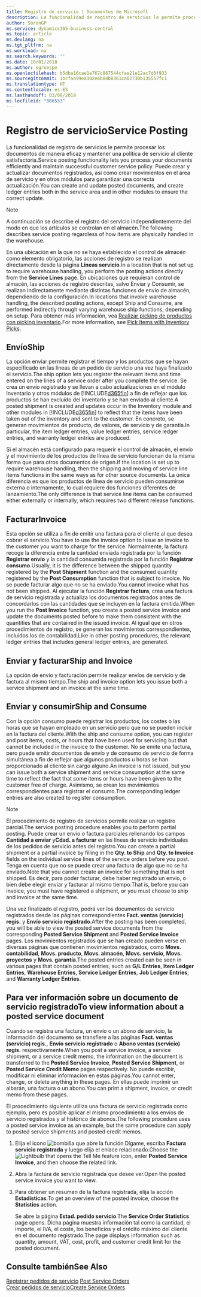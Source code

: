 ```yaml
---
title: Registro de servicio | Documentos de Microsoft
description: La funcionalidad de registro de servicios le permite procesar los documentos de manera eficaz y mantener una política de servicio al cliente satisfactoria. Puede crear y actualizar documentos registrados, así como crear movimientos en el área de servicio y en otros módulos para garantizar una correcta actualización.
author: SorenGP
ms.service: dynamics365-business-central
ms.topic: article
ms.devlang: na
ms.tgt_pltfrm: na
ms.workload: na
ms.search.keywords: ''
ms.date: 10/01/2018
ms.author: sgroespe
ms.openlocfilehash: b5dba16cae1e767c867544cfae21e12ac7d0f933
ms.sourcegitcommit: 1bcfaa99ea302e6b84b8361ca02730b135557fc1
ms.translationtype: HT
ms.contentlocale: es-ES
ms.lasthandoff: 03/08/2019
ms.locfileid: "806533"
---
```

# <a name="service-posting"></a><span data-ttu-id="3b87e-104">Registro de servicio</span><span class="sxs-lookup"><span data-stu-id="3b87e-104">Service Posting</span></span>
<span data-ttu-id="3b87e-105">La funcionalidad de registro de servicios le permite procesar los documentos de manera eficaz y mantener una política de servicio al cliente satisfactoria.</span><span class="sxs-lookup"><span data-stu-id="3b87e-105">Service posting functionality lets you process your documents efficiently and maintain successful customer service policy.</span></span> <span data-ttu-id="3b87e-106">Puede crear y actualizar documentos registrados, así como crear movimientos en el área de servicio y en otros módulos para garantizar una correcta actualización.</span><span class="sxs-lookup"><span data-stu-id="3b87e-106">You can create and update posted documents, and create ledger entries both in the service area and in other modules to ensure the correct update.</span></span>  

> [!NOTE]  
>  <span data-ttu-id="3b87e-107">A continuación se describe el registro del servicio independientemente del modo en que los artículos se controlan en el almacén.</span><span class="sxs-lookup"><span data-stu-id="3b87e-107">The following describes service posting regardless of how items are physically handled in the warehouse.</span></span>  
>   
>  <span data-ttu-id="3b87e-108">En una ubicación en la que no se haya establecido el control de almacén como elemento obligatorio, las acciones de registro se realizan directamente desde la página **Líneas servicio**.</span><span class="sxs-lookup"><span data-stu-id="3b87e-108">In a location that is not set up to require warehouse handling, you perform the posting actions directly from the **Service Lines** page.</span></span> <span data-ttu-id="3b87e-109">En ubicaciones que requieran control de almacén, las acciones de registro descritas, salvo Enviar y Consumir, se realizan indirectamente mediante distintas funciones de envío de almacén, dependiendo de la configuración.</span><span class="sxs-lookup"><span data-stu-id="3b87e-109">In locations that involve warehouse handling, the described posting actions, except Ship and Consume, are performed indirectly through varying warehouse ship functions, depending on setup.</span></span> <span data-ttu-id="3b87e-110">Para obtener más información, vea [Realizar picking de productos con picking inventario](warehouse-how-to-pick-items-with-inventory-picks.md).</span><span class="sxs-lookup"><span data-stu-id="3b87e-110">For more information, see [Pick Items with Inventory Picks](warehouse-how-to-pick-items-with-inventory-picks.md).</span></span>  

## <a name="ship"></a><span data-ttu-id="3b87e-111">Envío</span><span class="sxs-lookup"><span data-stu-id="3b87e-111">Ship</span></span>  
<span data-ttu-id="3b87e-112">La opción enviar permite registrar el tiempo y los productos que se hayan especificado en las líneas de un pedido de servicio una vez haya finalizado el servicio.</span><span class="sxs-lookup"><span data-stu-id="3b87e-112">The ship option lets you register the relevant items and time entered on the lines of a service order after you complete the service.</span></span> <span data-ttu-id="3b87e-113">Se crea un envío registrado y se llevan a cabo actualizaciones en el módulo Inventario y otros módulos de [!INCLUDE[d365fin](includes/d365fin_md.md)] a fin de reflejar que los productos se han excluido del inventario y se han enviado al cliente.</span><span class="sxs-lookup"><span data-stu-id="3b87e-113">A posted shipment is created and updates occur in the Inventory module and other modules in [!INCLUDE[d365fin](includes/d365fin_md.md)] to reflect that the items have been taken out of the inventory and sent to the customer.</span></span> <span data-ttu-id="3b87e-114">En concreto, se generan movimientos de producto, de valores, de servicio y de garantía.</span><span class="sxs-lookup"><span data-stu-id="3b87e-114">In particular, the item ledger entries, value ledger entries, service ledger entries, and warranty ledger entries are produced.</span></span>  

<span data-ttu-id="3b87e-115">Si el almacén está configurado para requerir el control de almacén, el envío y el movimiento de los productos de línea de servicio funcionan de la misma forma que para otros documentos de origen.</span><span class="sxs-lookup"><span data-stu-id="3b87e-115">If the location is set up to require warehouse handling, then the shipping and moving of service line items functions in the same ways as for other source documents.</span></span> <span data-ttu-id="3b87e-116">La única diferencia es que los productos de línea de servicio pueden consumirse externa o internamente, lo cual requiere dos funciones diferentes de lanzamiento.</span><span class="sxs-lookup"><span data-stu-id="3b87e-116">The only difference is that service line items can be consumed either externally or internally, which requires two different release functions.</span></span>

## <a name="invoice"></a><span data-ttu-id="3b87e-117">Facturar</span><span class="sxs-lookup"><span data-stu-id="3b87e-117">Invoice</span></span>  
<span data-ttu-id="3b87e-118">Esta opción se utiliza a fin de emitir una factura para el cliente al que desea cobrar el servicio.</span><span class="sxs-lookup"><span data-stu-id="3b87e-118">You have to use the invoice option to issue an invoice to the customer you want to charge for the service.</span></span> <span data-ttu-id="3b87e-119">Normalmente, la factura recoge la diferencia entre la cantidad enviada registrada por la función **Registrar envío** y la cantidad consumida registrada por la función **Registrar consumo**.</span><span class="sxs-lookup"><span data-stu-id="3b87e-119">Usually, it is the difference between the shipped quantity registered by the **Post Shipment** function and the consumed quantity registered by the **Post Consumption** function that is subject to invoice.</span></span> <span data-ttu-id="3b87e-120">No se puede facturar algo que no se ha enviado.</span><span class="sxs-lookup"><span data-stu-id="3b87e-120">You cannot invoice what has not been shipped.</span></span> <span data-ttu-id="3b87e-121">Al ejecutar la función **Registrar factura**, crea una factura de servicio registrada y actualiza los documentos registrados antes de concordarlos con las cantidades que se incluyen en la factura emitida.</span><span class="sxs-lookup"><span data-stu-id="3b87e-121">When you run the **Post Invoice** function, you create a posted service invoice and update the documents posted before to make them consistent with the quantities that are contained in the issued invoice.</span></span> <span data-ttu-id="3b87e-122">Al igual que en otros procedimientos de registro, se generan los movimientos correspondientes, incluidos los de contabilidad.</span><span class="sxs-lookup"><span data-stu-id="3b87e-122">Like in other posting procedures, the relevant ledger entries that includes general ledger entries, are generated.</span></span>  

## <a name="ship-and-invoice"></a><span data-ttu-id="3b87e-123">Enviar y facturar</span><span class="sxs-lookup"><span data-stu-id="3b87e-123">Ship and Invoice</span></span>  
<span data-ttu-id="3b87e-124">La opción de envío y facturación permite realizar envíos de servicio y de factura al mismo tiempo.</span><span class="sxs-lookup"><span data-stu-id="3b87e-124">The ship and invoice option lets you issue both a service shipment and an invoice at the same time.</span></span>  

## <a name="ship-and-consume"></a><span data-ttu-id="3b87e-125">Enviar y consumir</span><span class="sxs-lookup"><span data-stu-id="3b87e-125">Ship and Consume</span></span>  
<span data-ttu-id="3b87e-126">Con la opción consumo puede registrar los productos, los costes o las horas que se hayan empleado en un servicio pero que no se pueden incluir en la factura del cliente.</span><span class="sxs-lookup"><span data-stu-id="3b87e-126">With the ship and consume option, you can register and post items, costs, or hours that have been used for servicing but that cannot be included in the invoice to the customer.</span></span> <span data-ttu-id="3b87e-127">No se emite una factura, pero puede emitir documentos de envío y de consumo de servicio de forma simultánea a fin de reflejar que algunos productos u horas se han proporcionado al cliente sin cargo alguno.</span><span class="sxs-lookup"><span data-stu-id="3b87e-127">An invoice is not issued, but you can issue both a service shipment and service consumption at the same time to reflect the fact that some items or hours have been given to the customer free of charge.</span></span> <span data-ttu-id="3b87e-128">Asimismo, se crean los movimientos correspondientes para registrar el consumo.</span><span class="sxs-lookup"><span data-stu-id="3b87e-128">The corresponding ledger entries are also created to register consumption.</span></span>  

> [!NOTE]  
>  <span data-ttu-id="3b87e-129">El procedimiento de registro de servicios permite realizar un registro parcial.</span><span class="sxs-lookup"><span data-stu-id="3b87e-129">The service posting procedure enables you to perform partial posting.</span></span> <span data-ttu-id="3b87e-130">Puede crear un envío o factura parciales rellenando los campos **Cantidad a enviar** y**Cdad. a facturar** en las líneas de servicio individuales de los pedidos de servicio antes del registro.</span><span class="sxs-lookup"><span data-stu-id="3b87e-130">You can create a partial shipment or a partial invoice by filling in the **Qty. to Ship** and **Qty. to Invoice** fields on the individual service lines of the service orders before you post.</span></span> <span data-ttu-id="3b87e-131">Tenga en cuenta que no se puede crear una factura de algo que no se ha enviado.</span><span class="sxs-lookup"><span data-stu-id="3b87e-131">Note that you cannot create an invoice for something that is not shipped.</span></span> <span data-ttu-id="3b87e-132">Es decir, para poder facturar, debe haber registrado un envío, o bien debe elegir enviar y facturar al mismo tiempo.</span><span class="sxs-lookup"><span data-stu-id="3b87e-132">That is, before you can invoice, you must have registered a shipment, or you must choose to ship and invoice at the same time.</span></span>  

<span data-ttu-id="3b87e-133">Una vez finalizado el registro, podrá ver los documentos de servicio registrados desde las páginas correspondientes **Fact. ventas (servicio) regis.** y **Envío servicio registrado**.</span><span class="sxs-lookup"><span data-stu-id="3b87e-133">After the posting has been completed, you will be able to view the posted service documents from the corresponding **Posted Service Shipment** and **Posted Service Invoice** pages.</span></span> <span data-ttu-id="3b87e-134">Los movimientos registrados que se han creado pueden verse en diversas páginas que contienen movimientos registrados, como **Movs. contabilidad**, **Movs. producto**, **Movs. almacén**, **Movs. servicio**, **Movs. proyectos** y **Movs. garantía**.</span><span class="sxs-lookup"><span data-stu-id="3b87e-134">The posted entries created can be seen in various pages that contain posted entries, such as **G/L Entries**, **Item Ledger Entries**, **Warehouse Entries**, **Service Ledger Entries**, **Job Ledger Entries**, and **Warranty Ledger Entries**.</span></span>  

## <a name="to-view-information-about-a-posted-service-document"></a><span data-ttu-id="3b87e-135">Para ver información sobre un documento de servicio registrado</span><span class="sxs-lookup"><span data-stu-id="3b87e-135">To view information about a posted service document</span></span>  
<span data-ttu-id="3b87e-136">Cuando se registra una factura, un envío o un abono de servicio, la información del documento se transfiere a las páginas **Fact. ventas (servicio) regis.**, **Envío servicio registrado** o **Abono ventas (servicio) regis.** respectivamente.</span><span class="sxs-lookup"><span data-stu-id="3b87e-136">When you post a service invoice, a service shipment, or a service credit memo, the information on the document is transferred to the **Posted Service Invoice**, **Posted Service Shipment**, or **Posted Service Credit Memo** pages respectively.</span></span> <span data-ttu-id="3b87e-137">No puede escribir, modificar ni eliminar información en estas páginas.</span><span class="sxs-lookup"><span data-stu-id="3b87e-137">You cannot enter, change, or delete anything in these pages.</span></span> <span data-ttu-id="3b87e-138">En ellas puede imprimir un albarán, una factura o un abono.</span><span class="sxs-lookup"><span data-stu-id="3b87e-138">You can print a shipment, invoice, or credit memo from these pages.</span></span>  

<span data-ttu-id="3b87e-139">El procedimiento siguiente utiliza una factura de servicio registrada como ejemplo, pero es posible aplicar el mismo procedimiento a los envíos de servicio registrados y al histórico de abonos.</span><span class="sxs-lookup"><span data-stu-id="3b87e-139">The following procedure uses a posted service invoice as an example, but the same procedure can apply to posted service shipments and posted credit memos.</span></span>  

1. <span data-ttu-id="3b87e-140">Elija el icono ![bombilla que abre la función Dígame](media/ui-search/search_small.png "Dígame que desea hacer"), escriba **Factura servicio registrada** y luego elija el enlace relacionado.</span><span class="sxs-lookup"><span data-stu-id="3b87e-140">Choose the ![Lightbulb that opens the Tell Me feature](media/ui-search/search_small.png "Tell me what you want to do") icon, enter **Posted Service Invoice**, and then choose the related link.</span></span>  
2. <span data-ttu-id="3b87e-141">Abra la factura de servicio registrada que desee ver.</span><span class="sxs-lookup"><span data-stu-id="3b87e-141">Open the posted service invoice you want to view.</span></span>  
3. <span data-ttu-id="3b87e-142">Para obtener un resumen de la factura registrada, elija la acción **Estadísticas**.</span><span class="sxs-lookup"><span data-stu-id="3b87e-142">To get an overview of the posted invoice, choose the **Statistics** action.</span></span>  

    <span data-ttu-id="3b87e-143">Se abre la página **Estad. pedido servicio**.</span><span class="sxs-lookup"><span data-stu-id="3b87e-143">The **Service Order Statistics** page opens.</span></span> <span data-ttu-id="3b87e-144">Dicha página muestra información tal como la cantidad, el importe, el IVA, el coste, los beneficios y el crédito máximo del cliente en el documento registrado.</span><span class="sxs-lookup"><span data-stu-id="3b87e-144">The page displays information such as quantity, amount, VAT, cost, profit, and customer credit limit for the posted document.</span></span>

## <a name="see-also"></a><span data-ttu-id="3b87e-145">Consulte también</span><span class="sxs-lookup"><span data-stu-id="3b87e-145">See Also</span></span>  
<span data-ttu-id="3b87e-146">[Registrar pedidos de servicio](service-how-to-post-service-orders.md) </span><span class="sxs-lookup"><span data-stu-id="3b87e-146">[Post Service Orders](service-how-to-post-service-orders.md) </span></span>  
[<span data-ttu-id="3b87e-147">Crear pedidos de servicio</span><span class="sxs-lookup"><span data-stu-id="3b87e-147">Create Service Orders</span></span>](service-how-to-create-service-orders.md)
